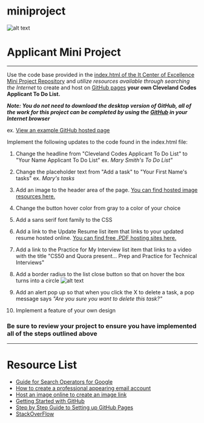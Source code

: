 # miniproject
![alt text](https://i.imgur.com/VKAsb78.png "logo.")
# Applicant Mini Project
---
Use the code base provided in the [index.html of the It Center of Excellence Mini Project Repository](https://github.com/itcenterofexcellence/miniproject/blob/master/index.html) and *utilize resources available through searching the Internet* to create and host on [GitHub pages](https://pages.github.com/) **your own Cleveland Codes Applicant To Do List.**

**_Note: You do not need to download the desktop version of GitHub, all of the work for this project can be completed by using the [GitHub](https://guides.github.com/activities/hello-world/) in your Internet browser_**

ex. [View an example GitHub hosted page](https://itcenterofexcellence.github.io/miniproject/)

Implement the following updates to the code found in the index.html file:

1. Change the headline from "Cleveland Codes Applicant To Do List" to "Your Name Applicant To Do List" ex. *Mary Smith's To Do List"*

2. Change the placeholder text from "Add a task" to "Your First Name's tasks" ex. *Mary's tasks*

3. Add an image to the header area of the page. [You can find hosted image resources here.](https://github.com/ravisuhag/stockfree)

4. Change the button hover color from gray to a color of your choice

5. Add a sans serif font family to the CSS

6. Add a link to the Update Resume list item that links to your updated resume hosted online. [You can find free .PDF hosting sites here.](http://www.makeuseof.com/tag/7-best-tools-present-share-pdf-files-online/)

7. Add a link to the Practice for My Interview list item that links to a video with the title "CS50 and Quora present... Prep and Practice for Technical Interviews"

8. Add a border radius to the list close button so that on hover the box turns into a circle ![alt text](https://s7.postimg.org/c70shqhcb/box.png "box.")

9. Add an alert pop up so that when you click the X to delete a task, a pop message says *"Are you sure you want to delete this task?"*

10. Implement a feature of your own design

### Be sure to review your project to ensure you have implemented all of the steps outlined above
---
# Resource List
- [Guide for Search Operators for Google](https://moz.com/blog/mastering-google-search-operators-in-67-steps)
- [How to create a professional appearing email account](http://workplace.stackexchange.com/questions/11731/what-should-a-professional-email-address-look-like)
- [Host an image online to create an image link](https://imgbb.com/)
- [Getting Started with GitHub](https://guides.github.com/activities/hello-world/)
- [Step by Step Guide to Setting up GitHub Pages](https://guides.github.com/features/pages/)
- [StackOverFlow](https://stackoverflow.com/tour)
